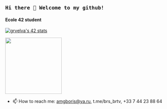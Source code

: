 ### <samp>Hi there 👋 Welcome to my github!</samp>

#### Ecole 42 student

[![grvelva's 42 stats](https://badge42.vercel.app/api/v2/cl8osjwbn00110gmmauqfnha0/stats?cursusId=21&coalitionId=48)](https://github.com/JaeSeoKim/badge42)

<p>
  <img height="180em" src="https://github-readme-stats.vercel.app/api/top-langs/?username=kukinpower&hide=swift,roff,php,Makefile,Cmake,python,shell,html,css,Assembly,dockerfile,javascript&langs_count=8&layout=compact&show_icons=true&hide_border=true&&count_private=true&include_all_commits=true" />
</p>

<!--
[![GitHub Streak](https://github-readme-streak-stats.herokuapp.com?user=bbritva&theme=github-light)](https://git.io/streak-stats)
[![GitHub stats](https://github-readme-stats.vercel.app/api?username=bbritva)](https://github.com/anuraghazra/github-readme-stats)
-->
- 📫 How to reach me: amgboris@ya.ru, t.me/brs_brtv, +33 7 44 23 88 64

<!---
bbritva/bbritva is a ✨ special ✨ repository because its `README.md` (this file) appears on your GitHub profile.
You can click the Preview link to take a look at your changes.
--->
